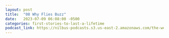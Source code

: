 ```yaml
---
layout: post
title:  "08 Why Flies Buzz"
date:   2023-07-09 06:08:00 -0500
categories: first-stories-to-last-a-lifetime
podcast_link: https://nilbus-podcasts.s3.us-east-2.amazonaws.com/the-well-trained-mind/First%20Stories%20to%20Last%20a%20Lifetime/08%20Why%20Flies%20Buzz.mp3
---
```

